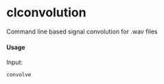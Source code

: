 # clconvolution
Command line based signal convolution for .wav files
#### Usage
Input:
```sh
convolve
```
